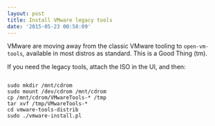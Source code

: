 ```yaml
---
layout: post
title: Install VMware legacy tools
date: '2015-05-23 00:58:09'
---
```


VMware are moving away from the classic VMware tooling to `open-vm-tools`, available in most distros as standard. This is a Good Thing (tm).

If you need the legacy tools, attach the ISO in the UI, and then:

```shell

sudo mkdir /mnt/cdrom
sudo mount /dev/cdrom /mnt/cdrom
cp /mnt/cdrom/VMwareTools-* /tmp
tar xvf /tmp/VMwareTools-*
cd vmware-tools-distrib
sudo ./vmware-install.pl
```
